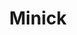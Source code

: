 ---
title: Minick
year: 1926
opening_date: 1926-03-16
closing_date: 1926-03-17
layout: productions
image:
image_caption:
image_credit:
playbill:
category:
Theatre: Theatre Jacksonville
cast:
  Marge Diamond: Agnes Towers
  Lula: Anne C. Lalor
  Miss Crackenwald: Annie M. Pratt
  Annie: Bonnie Willis
  Fred Minick: Duane Howard
  Mrs. Smallridge: Elizabeth Purser
  Mr. Dietenhofer: H.A. Schiff
  Mr. Price: Ted Silber
  Al Diamond: Harry Lewis
  Old Man Minick: J.H. Pratt
  Miss Lippincott: Lotta Gould Boston
  Nettie Minick: Muriel Parkes
  Lil Corey: Violette Newman
  Jim Corey: W.J. Sandford, Jr.
crew:
  Director: Tracy L'Engle
  Lighting: Martha Race
  Props: Mrs. A.S. Peatross
  Set Design:
    - Carolyn Marsh
    - Mrs. Strawn Perry
  Set Construction:
  - Birsa Shepard
  - Strawn Perry
understudies:
orchestra:
external_links:
---